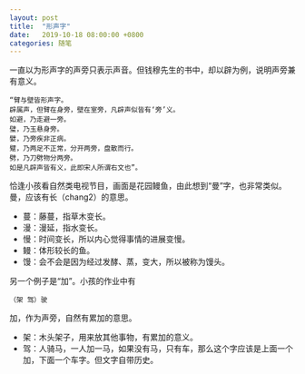 ```yaml
---
layout: post
title:  "形声字"
date:   2019-10-18 08:00:00 +0800
categories: 随笔
---
```


一直以为形声字的声旁只表示声音。但钱穆先生的书中，却以辟为例，说明声旁兼有意义。

    “臂与壁皆形声字。
    辟属声，但臂在身旁，壁在室旁，凡辟声似皆有‘旁’义。
    如避，乃走避一旁。
    璧，乃玉悬身旁。
    嬖，乃旁疾非正病。
    躄，乃两足不正常，分开两旁，盘散而行。
    劈，乃刀劈物分两旁。
    如是凡辟声皆有义，此即宋人所谓右文也”。

恰逢小孩看自然类电视节目，画面是花园鳗鱼，由此想到“曼”字，也非常类似。曼，应该有长（chang2）的意思。

* 蔓：藤蔓，指草木变长。
* 漫：漫延，指水变长。
* 慢：时间变长，所以内心觉得事情的进展变慢。
* 鳗：体形较长的鱼。
* 馒：会不会是因为经过发酵、蒸，变大，所以被称为馒头。

另一个例子是“加”。小孩的作业中有

    （架 驾）驶

加，作为声旁，自然有累加的意思。

* 架：木头架子，用来放其他事物，有累加的意义。
* 驾：人骑马，一人加一马，如果没有马，只有车，那么这个字应该是上面一个加，下面一个车字。但文字自带历史。